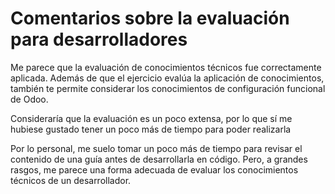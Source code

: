 # Comentarios sobre la evaluación para desarrolladores

Me parece que la evaluación de conocimientos técnicos fue correctamente aplicada.
Además de que el ejercicio evalúa la aplicación de conocimientos, también te permite
considerar los conocimientos de configuración funcional de Odoo.

Consideraría que la evaluación es un poco extensa, por lo que sí me hubiese gustado
tener un poco más de tiempo para poder realizarla

Por lo personal, me suelo tomar un poco más de tiempo para revisar el contenido de
una guía antes de desarrollarla en código. Pero, a grandes rasgos, me parece una forma
adecuada de evaluar los conocimientos técnicos de un desarrollador.